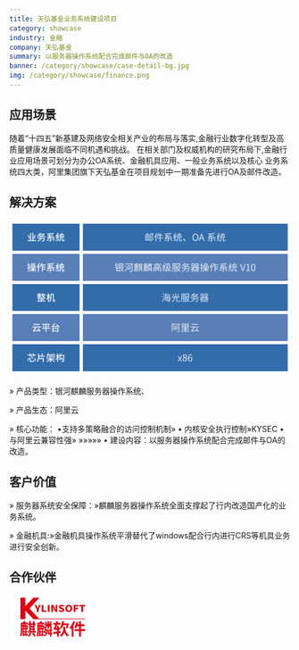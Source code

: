 ```yaml
---
title: 天弘基金业务系统建设项目
category: showcase
industry: 金融
company: 天弘基金
summary: 以服务器操作系统配合完成邮件与OA的改造
banner: /category/showcase/case-detail-bg.jpg
img: /category/showcase/finance.png
---
```


## 应用场景

随着“十四五”新基建及网络安全相关产业的布局与落实,金融行业数字化转型及高质量健康发展面临不同机遇和挑战。
在相关部门及权威机构的研究布局下,金融行业应用场景可划分为办公OA系统、金融机具应用、一般业务系统以及核心
业务系统四大类，阿里集团旗下天弘基金在项目规划中一期准备先进行OA及邮件改造。


## 解决方案

<div class="case-img"><img src="./tianhong1.jpg"  ></div>

» 产品类型：银河麒麟服务器操作系统、

» 产品生态：阿里云

» 核心功能：
•支持多策略融合的访问控制机制»
 • 内核安全执行控制»KYSEC
 • 与阿里云兼容性强» »»»»»
 • 建设内容：以服务器操作系统配合完成邮件与OA的改造。


## 客户价值

 » 服务器系统安全保障：»麒麟服务器操作系统全面支撑起了行内改造国产化的业务系统。

 » 金融机具:»金融机具操作系统平滑替代了windows配合行内进行CRS等机具业务进行安全创新。


 ## 合作伙伴

<div class="case-img"><img src="./qilin.png"  ></div>